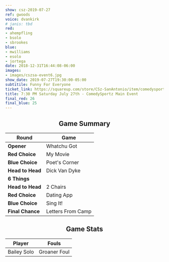 ```yaml
---
show: csz-2019-07-27
ref: gwoods
voice: dvankirk
# janis: tbd
red:
- ahempfling
- bsolo
- sbrookes
blue:
- mwilliams
- esolo
- jortega
date: 2018-12-31T16:44:08-06:00
images:
- images/cszsa-event6.jpg
show_date: 2019-07-27T19:30:00-05:00
subtitile: Funny For Everyone
ticket_link: https://squareup.com/store/CSz-SanAntonio/item/comedysportz-saturday-july-th-1
title: 7:30 PM Saturday July 27th - ComedySportz Main Event
final_red: 26
final_blue: 25
---
```


<center>


## Game Summary

| **Round** | **Game** |
|--------------|------|
| **Opener**       |Whatchu Got|
| **Red Choice**   |My Movie|
| **Blue Choice**  |Poet's Corner|
| **Head to Head** |Dick Van Dyke|
| **6 Things**     |      |
| **Head to Head** |2 Chairs|
| **Red Choice**   |Dating App|
| **Blue Choice**  |Sing It!|
| **Final Chance** |Letters From Camp|

## Game Stats

| **Player** | **Fouls** |
|--------|-------|
|Bailey Solo   |Groaner Foul   |

</center>
